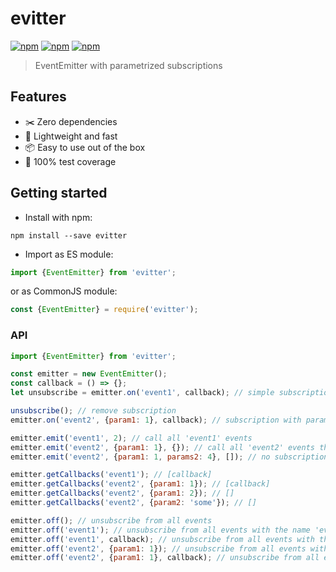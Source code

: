 # evitter
[![npm](https://img.shields.io/npm/dm/evitter.svg)](https://www.npmjs.com/package/evitter)
[![npm](https://img.shields.io/npm/v/evitter.svg)](https://www.npmjs.com/package/evitter)
[![npm](https://img.shields.io/npm/l/evitter.svg)](https://www.npmjs.com/package/evitter)

> EventEmitter with parametrized subscriptions

## Features
* :scissors: Zero dependencies
* :rocket: Lightweight and fast
* :package: Easy to use out of the box
* :100: 100% test coverage

## Getting started

* Install with npm:
```shell
npm install --save evitter
```

* Import as ES module:

```js
import {EventEmitter} from 'evitter';
```

or as CommonJS module:
```js
const {EventEmitter} = require('evitter');
```

### API

```js
import {EventEmitter} from 'evitter';

const emitter = new EventEmitter();
const callback = () => {};
let unsubscribe = emitter.on('event1', callback); // simple subscription

unsubscribe(); // remove subscription
emitter.on('event2', {param1: 1}, callback); // subscription with parameters

emitter.emit('event1', 2); // call all 'event1' events
emitter.emit('event2', {param1: 1}, {}); // call all 'event2' events that match parameters
emitter.emit('event2', {param1: 1, params2: 4}, []); // no subscriptions there

emitter.getCallbacks('event1'); // [callback]
emitter.getCallbacks('event2', {param1: 1}); // [callback]
emitter.getCallbacks('event2', {param1: 2}); // []
emitter.getCallbacks('event2', {param2: 'some'}); // []

emitter.off(); // unsubscribe from all events
emitter.off('event1'); // unsubscribe from all events with the name 'event1'
emitter.off('event1', callback); // unsubscribe from all events with the name 'event1' and specific callback
emitter.off('event2', {param1: 1}); // unsubscribe from all events with the name 'event2' and specific parameters
emitter.off('event2', {param1: 1}, callback); // unsubscribe from all events that match all arguments
```
